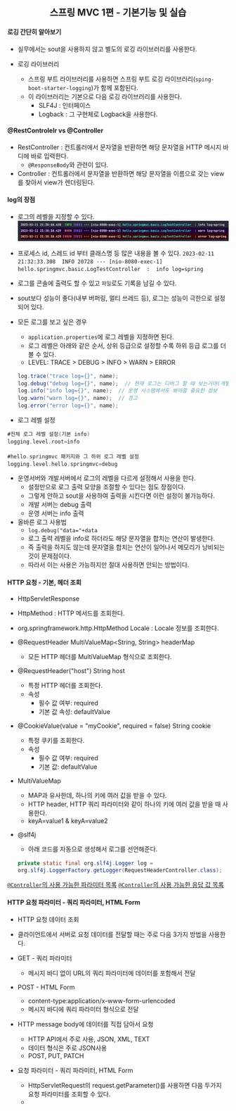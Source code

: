 <div align="center">
    <h2>스프링 MVC 1편 - 기본기능 및 실습</h2>
</div>

#### 로깅 간단히 알아보기
- 실무에서는 sout을 사용하지 않고 별도의 로깅 라이브러리를 사용한다.

- 로깅 라이브러리
  - 스프링 부트 라이브러리를 사용하면 스프링 부트 로깅 라이브러리(`sping-boot-starter-logging`)가 함께 포함된다.
  - 이 라이브러리는 기본으로 다음 로깅 라이브러리를 사용한다.
    - SLF4J : 인터페이스
    - Logback :  그 구현체로 Logback을 사용한다.

#### @RestControlelr vs @Controller
- RestController : 컨트롤러에서 문자열을 반환하면 해당 문자열을 HTTP 메시지 바디에 바로 입력한다.
  - `@ResponseBody`와 관련이 있다.
- Controller : 컨트롤러에서 문자열을 반환하면 해당 문자열을 이름으로 갖는 view를 찾아서 view가 렌더링된다.

#### log의 장점
- 로그의 레벨을 지정할 수 있다.
![img.png](img/img_1.png)

- 프로세스 id, 스레드 id 부터 클래스명 등 많은 내용을 볼 수 있다.
`2023-02-11 21:32:33.308  INFO 20728 --- [nio-8080-exec-1] hello.springmvc.basic.LogTestController  :  info log=spring`
- 로그를 콘솔에 출력도 할 수 있고 `파일`로도 기록을 남길 수 있다.
- sout보다 성능이 좋다(내부 버퍼링, 멀티 쓰레드 등), 로그는 성능이 극한으로 설정되어 있다.
- 모든 로그를 보고 싶은 경우
  - `application.properties`에 로그 레벨을 지정하면 된다.
  - 로그 레벨은 아래와 같은 순서, 상위 등급으로 설정할 수록 하위 등급 로그를 더 볼 수 있다.
  - LEVEL: TRACE > DEBUG > INFO > WARN > ERROR 
  ```groovy
  log.trace("trace log={}", name);
  log.debug("debug log={}", name);  // 현재 로그는 디버그 할 때 보는거야(개발 서버)
  log.info("info log={}", name);  // 운영 시스템에서도 봐야할 중요한 정보
  log.warn("warn log={}", name);  // 경고
  log.error("error log={}", name);
  ```
- 로그 레벨 설정
```groovy
#전체 로그 레벨 설정(기본 info) 
logging.level.root=info

#hello.springmvc 패키지와 그 하위 로그 레벨 설정 
logging.level.hello.springmvc=debug
```
- 운영서버와 개발서버에서 로그의 레벨을 다르게 설정해서 사용을 한다.
  - 설정만으로 로그 출력 모양을 조절할 수 있다는 점도 장점이다. 
  - 그렇게 안하고 sout을 사용하여 출력을 시킨다면 이런 설정이 불가능하다.
  - 개발 서버는 debug 출력
  - 운영 서버는 info 출력
- 올바른 로그 사용법
  - `log.debug("data="+data`
  - 로그 출력 레벨을 info로 하더라도 해당 문자열을 합치는 연산이 발생한다.
  - 즉 출력을 하지도 않는데 문자열을 합치는 연산이 일어나서 메모리가 낭비되는 것이 문제점이다.
  - 따라서 이는 사용은 가능하지만 절대 사용하면 안되는 방법이다.

#### HTTP 요청 - 기본, 헤더 조회
- HttpServletResponse
- HttpMethod : HTTP 메서드를 조회한다. 
- org.springframework.http.HttpMethod Locale : Locale 정보를 조회한다.
- @RequestHeader MultiValueMap<String, String> headerMap
  - 모든 HTTP 헤더를 MultiValueMap 형식으로 조회한다. 
- @RequestHeader("host") String host
  - 특정 HTTP 헤더를 조회한다. 
  - 속성
    - 필수 값 여부: required
    - 기본 값 속성: defaultValue
- @CookieValue(value = "myCookie", required = false) String cookie
  - 특정 쿠키를 조회한다.
  - 속성
    - 필수 값 여부: required 
    - 기본 값: defaultValue

- MultiValueMap 
  - MAP과 유사한데, 하나의 키에 여러 값을 받을 수 있다.
  - HTTP header, HTTP 쿼리 파라미터와 같이 하나의 키에 여러 값을 받을 때 사용한다.
  - keyA=value1 & keyA=value2

- @slf4j
  - 아래 코드를 자동으로 생성해서 로그를 선언해준다.
  ```java
  private static final org.slf4j.Logger log =
  org.slf4j.LoggerFactory.getLogger(RequestHeaderController.class);
  ```
[`@Controller`의 사용 가능한 파라미터 목록](https://docs.spring.io/spring-framework/docs/current/reference/html/web.html#mvc-ann-arguments)
[`@Controller`의 사용 가능한 응답 값 목록](https://docs.spring.io/spring-framework/docs/current/reference/html/web.html#mvc-ann-return-types)

#### HTTP 요청 파라미터 - 쿼리 파라미터, HTML Form
- HTTP 요청 데이터 조회
- 클라이언트에서 서버로 요청 데이터를 전달할 때는 주로 다음 3가지 방법을 사용한다.
- GET - 쿼리 파라미터
  - 메시지 바디 없이 URL의 쿼리 파라미터에 데이터를 포함해서 전달
- POST - HTML Form
  - content-type:application/x-www-form-urlencoded 
  - 메시지 바디에 쿼리 파라미터 형식으로 전달
- HTTP message body에 데이터를 직접 담아서 요청
  - HTTP API에서 주로 사용, JSON, XML, TEXT
  - 데이터 형식은 주로 JSON사용
  - POST, PUT, PATCH

- 요청 파라미터 - 쿼리 파라미터, HTML Form
  - HttpServletRequest의 request.getParameter()를 사용하면 다음 두가지 요청 파라미터를 조회할 수 있다.
  - 